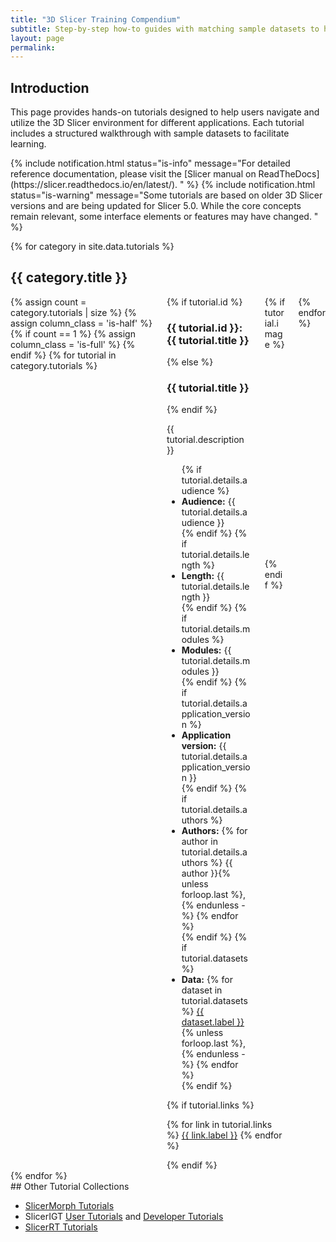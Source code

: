 ```yaml
---
title: "3D Slicer Training Compendium"
subtitle: Step-by-step how-to guides with matching sample datasets to help you effectively use 3D Slicer for a variety of tasks.
layout: page
permalink:
---
```


<h2 id="introduction">Introduction</h2>
<p>
This page provides hands-on tutorials designed to help users navigate and utilize the 3D Slicer environment for different applications. Each tutorial includes a structured walkthrough with sample datasets to facilitate learning.</p>
{% include notification.html
  status="is-info"
  message="For detailed reference documentation, please visit the [Slicer manual on ReadTheDocs](https://slicer.readthedocs.io/en/latest/).
" %}
{% include notification.html
  status="is-warning"
  message="Some tutorials are based on older 3D Slicer versions and are being updated for Slicer 5.0. While the core concepts remain relevant, some interface elements or features may have changed.
" %}

{% for category in site.data.tutorials %}
<h2 id="{{ category.id }}">{{ category.title }}</h2>

<div class="columns is-multiline">
  {% assign count = category.tutorials | size %}
  {% assign column_class = 'is-half' %}
  {% if count == 1 %}
    {% assign column_class = 'is-full' %}
  {% endif %}
  {% for tutorial in category.tutorials %}
  <div class="column {{ column_class }}">
    <div class="box tutorial">
      <div class="columns">
        <div class="column is-two-thirds">
          <div class="has-text-centered-mobile">
            {% if tutorial.id %}
            <h3 id="{{ tutorial.id }}">{{ tutorial.id }}: {{ tutorial.title }}</h3>
            {% else %}
            <h3>{{ tutorial.title }}</h3>
            {% endif %}
            <p>{{ tutorial.description }}</p>
          </div>
          <ul>
            {% if tutorial.details.audience %}
            <li><strong>Audience:</strong> {{ tutorial.details.audience }}</li>
            {% endif %}
            {% if tutorial.details.length %}
            <li><strong>Length:</strong> {{ tutorial.details.length }}</li>
            {% endif %}
            {% if tutorial.details.modules %}
            <li><strong>Modules:</strong> {{ tutorial.details.modules }}</li>
            {% endif %}
            {% if tutorial.details.application_version %}
            <li><strong>Application version:</strong> {{ tutorial.details.application_version }}</li>
            {% endif %}
            {% if tutorial.details.authors %}
            <li><strong>Authors:</strong>
              {% for author in tutorial.details.authors %}
                {{ author }}{% unless forloop.last %}, {% endunless -%}
              {% endfor %}
            </li>
            {% endif %}
            {% if tutorial.datasets %}
            <li><strong>Data:</strong>
            {% for dataset in tutorial.datasets %}
              <a href="{{ dataset.url }}" class="is-link" target="_blank">{{ dataset.label }}</a>{% unless forloop.last %}, {% endunless -%}
            {% endfor %}
            </li>
            {% endif %}
          </ul>
        </div>
        <div class="column">
          {% if tutorial.image %}
          <figure class="image">
            <img src="{{ tutorial.image }}" alt="{{ tutorial.title }}">
          </figure>
          {% endif %}
        </div>
      </div>
      <div class="has-text-centered-mobile">
        {% if tutorial.links %}
        <p>
          {% for link in tutorial.links %}
          <a href="{{ link.url }}" class="button is-link" target="_blank">{{ link.label }}</a>
          {% endfor %}
        </p>
        {% endif %}
      </div>
    </div>
  </div>
  {% endfor %}
</div>
{% endfor %}

<div class="box" markdown="1">
## Other Tutorial Collections

- [SlicerMorph Tutorials](https://github.com/SlicerMorph/Tutorials)
- SlicerIGT [User Tutorials](https://www.slicerigt.org/wp/user-tutorials/) and [Developer Tutorials](https://www.slicerigt.org/wp/developer-tutorial/)
- [SlicerRT Tutorials](https://www.slicer.org/wiki/Documentation/Nightly/Extensions/SlicerRT#Tutorials)

</div>
